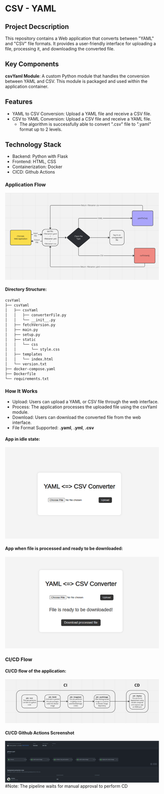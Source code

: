 # CSV - YAML

## Project Decscription
This repository contains a Web application that converts between "YAML" and "CSV" file formats. It provides a user-friendly interface for uploading a file, processing it, and downloading the converted file.

## Key Components
**csvYaml Module**: A custom Python module that handles the conversion between YAML and CSV. This module is packaged and used within the application container.

## Features
- YAML to CSV Conversion: Upload a YAML file and receive a CSV file.
- CSV to YAML Conversion: Upload a CSV file and receive a YAML file.
    - The algorithm is successfully able to convert ".csv" file to ".yaml" format up to 2 levels.

## Technology Stack
- Backend: Python with Flask
- Frontend: HTML, CSS
- Containerization: Docker
- CICD: Github Actions

### Application Flow
![App - Idle](./readme-asset/appFlow.png)

#### Directory Structure:
```
csvYaml
├── csvYaml
│   ├── csvYaml
│   │   ├── converterFile.py
│   │   └── __init__.py
│   ├── fetchVersion.py
│   ├── main.py
│   ├── setup.py
│   ├── static
│   │   └── css
│   │       └── style.css
│   ├── templates
│   │   └── index.html
│   └── version.txt
├── docker-compose.yaml
├── Dockerfile
└── requirements.txt
```

### How It Works
- Upload: Users can upload a YAML or CSV file through the web interface.
- Process: The application processes the uploaded file using the csvYaml module.
- Download: Users can download the converted file from the web interface.
- File Format Supported: **.yaml**, **.yml**, **.csv**

#### App in idle state:
![App - Idle](./readme-asset/appIdle.png)

#### App when file is processed and ready to be downloaded:
![App - Processed](./readme-asset/appProcessed.png)

### CI/CD Flow

#### CI/CD flow of the application:
![App - Idle](./readme-asset/cicdFlowchart.png)

#### CI/CD Github Actions Screenshot
![App - Idle](./readme-asset/cicdGithub.png)
#Note: The pipeline waits for manual approval to perform CD


